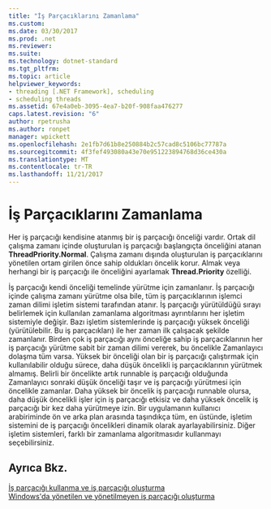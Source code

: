 ```yaml
---
title: "İş Parçacıklarını Zamanlama"
ms.custom: 
ms.date: 03/30/2017
ms.prod: .net
ms.reviewer: 
ms.suite: 
ms.technology: dotnet-standard
ms.tgt_pltfrm: 
ms.topic: article
helpviewer_keywords:
- threading [.NET Framework], scheduling
- scheduling threads
ms.assetid: 67e4a0eb-3095-4ea7-b20f-908faa476277
caps.latest.revision: "6"
author: rpetrusha
ms.author: ronpet
manager: wpickett
ms.openlocfilehash: 2e1fb7d61b8e250884b2c57cad8c5106bc77787a
ms.sourcegitcommit: 4f3fef493080a43e70e951223894768d36ce430a
ms.translationtype: MT
ms.contentlocale: tr-TR
ms.lasthandoff: 11/21/2017
---
```

# <a name="scheduling-threads"></a>İş Parçacıklarını Zamanlama
Her iş parçacığı kendisine atanmış bir iş parçacığı önceliği vardır. Ortak dil çalışma zamanı içinde oluşturulan iş parçacığı başlangıçta önceliğini atanan **ThreadPriority.Normal**. Çalışma zamanı dışında oluşturulan iş parçacıklarını yönetilen ortam girilen önce sahip oldukları öncelik korur. Almak veya herhangi bir iş parçacığı ile önceliğini ayarlamak **Thread.Priority** özelliği.  
  
 İş parçacığı kendi önceliği temelinde yürütme için zamanlanır. İş parçacığı içinde çalışma zamanı yürütme olsa bile, tüm iş parçacıklarının işlemci zaman dilimi işletim sistemi tarafından atanır. İş parçacığı yürütüldüğü sırayı belirlemek için kullanılan zamanlama algoritması ayrıntılarını her işletim sistemiyle değişir. Bazı işletim sistemlerinde iş parçacığı yüksek önceliği (yürütülebilir. Bu iş parçacıkları) ile her zaman ilk çalışacak şekilde zamanlanır. Birden çok iş parçacığı aynı önceliğe sahip iş parçacıklarının her iş parçacığı yürütme sabit bir zaman dilimi vererek, bu öncelikle Zamanlayıcı dolaşma tüm varsa. Yüksek bir önceliği olan bir iş parçacığı çalıştırmak için kullanılabilir olduğu sürece, daha düşük öncelikli iş parçacıklarının yürütmek almamış. Belirli bir öncelikte artık runnable iş parçacığı olduğunda Zamanlayıcı sonraki düşük önceliği taşır ve iş parçacığı yürütmesi için öncelikle zamanlar. Daha yüksek bir öncelik iş parçacığı runnable olursa, daha düşük öncelikli işler için iş parçacığı etkisiz ve daha yüksek öncelik iş parçacığı bir kez daha yürütmeye izin. Bir uygulamanın kullanıcı arabiriminde ön ve arka plan arasında taşındıkça tüm, en üstünde, işletim sistemini de iş parçacığı öncelikleri dinamik olarak ayarlayabilirsiniz. Diğer işletim sistemleri, farklı bir zamanlama algoritmasıdır kullanmayı seçebilirsiniz.  
  
## <a name="see-also"></a>Ayrıca Bkz.  
 [İş parçacığı kullanma ve iş parçacığı oluşturma](../../../docs/standard/threading/using-threads-and-threading.md)  
 [Windows'da yönetilen ve yönetilmeyen iş parçacığı oluşturma](../../../docs/standard/threading/managed-and-unmanaged-threading-in-windows.md)
